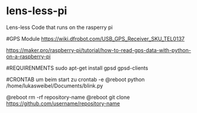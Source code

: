 # lens-less-pi
Lens-less Code that runs on the rasperry pi

#GPS Module
https://wiki.dfrobot.com/USB_GPS_Receiver_SKU_TEL0137


https://maker.pro/raspberry-pi/tutorial/how-to-read-gps-data-with-python-on-a-raspberry-pi


#REQUIRENMENTS
sudo apt-get install gpsd gpsd-clients

#CRONTAB um beim start zu
crontab -e
@reboot python /home/lukasweibel/Documents/blink.py

@reboot rm -rf repository-name
@reboot git clone https://github.com/username/repository-name